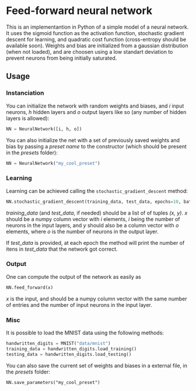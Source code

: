 # Feed-forward neural network

This is an implementantion in Python of a simple model of a neural network. It uses the sigmoid function as the activation function, stochastic gradient descent for learning, and quadratic cost function (cross-entropy should be available soon). Weights and bias are initialized from a gaussian distribution (when not loaded), and are choosen using a low standart deviation to prevent neurons from being initially saturated.

## Usage

### Instanciation 

You can initialize the network with random weights and biases, and *i* input neurons, *h* hidden layers and *o* output layers like so (any number of hidden layers is allowed):

```python
NN = NeuralNetwork([i, h, o])
```
You can also initialize the net with a set of previously saved weights and bias by passing a *preset name* to the constructor (which should be present in the *presets* folder):

```python
NN = NeuralNetwork("my_cool_preset")
```

### Learning 

Learning can be achieved calling the `stochastic_gradient_descent` method: 

```python
NN.stochastic_gradient_descent(training_data, test_data, epochs=10, batch_size=10, learning_rate=3.0)
```

*training_data* (and *test_data*, if needed) should be a list of of tuples *(x, y)*. *x* should be a numpy column vector with *i* elements, *i* being the number of  neurons in the input layers, and *y* should also be a column vector with *o* elements, where *o* is the number of neurons in the output layer.

If *test_data* is provided, at each epoch the method will print the number of itens in *test_data* that the network got correct.

### Output

One can compute the output of the network as easily as 

```python
NN.feed_forward(x)
```

*x* is the input, and should be a numpy column vector with the same number of entries and the number of input neurons in the input layer.

### Misc

It is possible to load the MNIST data using the following methods:

```python
handwritten_digits = MNIST("data/mnist")
training_data = handwritten_digits.load_training()
testing_data = handwritten_digits.load_testing()
```

You can also save the current set of weights and biases in a external file, in the *presets* folder: 

```
NN.save_parameters("my_cool_preset")
```